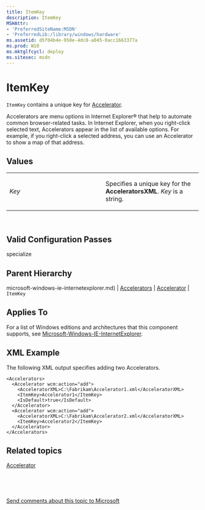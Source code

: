 ```yaml
---
title: ItemKey
description: ItemKey
MSHAttr:
- 'PreferredSiteName:MSDN'
- 'PreferredLib:/library/windows/hardware'
ms.assetid: d5f04b4e-950e-4dc8-a045-0acc1663377a
ms.prod: W10
ms.mktglfcycl: deploy
ms.sitesec: msdn
---
```


# ItemKey


`ItemKey` contains a unique key for [Accelerator](microsoft-windows-ie-internetexploreracceleratorsaccelerator.md).

Accelerators are menu options in Internet Explorer® that help to automate common browser-related tasks. In Internet Explorer, when you right-click selected text, Accelerators appear in the list of available options. For example, if you right-click a selected address, you can use an Accelerator to show a map of that address.

## Values


<table>
<colgroup>
<col width="50%" />
<col width="50%" />
</colgroup>
<tbody>
<tr class="odd">
<td><p><em>Key</em></p></td>
<td><p>Specifies a unique key for the <strong>AcceleratorsXML</strong>. <em>Key</em> is a string.</p></td>
</tr>
</tbody>
</table>

 

## Valid Configuration Passes


specialize

## Parent Hierarchy
microsoft-windows-ie-internetexplorer.md) | [Accelerators](microsoft-windows-ie-internetexploreraccelerators.md) | [Accelerator](microsoft-windows-ie-internetexploreracceleratorsaccelerator.md) | `ItemKey`

## Applies To


For a list of Windows editions and architectures that this component supports, see [Microsoft-Windows-IE-InternetExplorer](microsoft-windows-ie-internetexplorer.md).

## XML Example


The following XML output specifies adding two Accelerators.

``` syntax
<Accelerators>
  <Accelerator wcm:action="add">
    <AcceleratorXML>C:\Fabrikam\Accelerator1.xml</AcceleratorXML>
    <ItemKey>Accelerator1</ItemKey> 
    <IsDefault>true</IsDefault> 
  </Accelerator>
  <Accelerator wcm:action="add">
    <AcceleratorXML>C:\Fabrikam\Accelerator2.xml</AcceleratorXML> 
    <ItemKey>Accelerator2</ItemKey> 
  </Accelerator>
</Accelerators>
```

## Related topics


[Accelerator](microsoft-windows-ie-internetexploreracceleratorsaccelerator.md)

 

 

[Send comments about this topic to Microsoft](mailto:wsddocfb@microsoft.com?subject=Documentation%20feedback%20%5Bp_unattend\p_unattend%5D:%20ItemKey%20%20RELEASE:%20%2810/3/2016%29&body=%0A%0APRIVACY%20STATEMENT%0A%0AWe%20use%20your%20feedback%20to%20improve%20the%20documentation.%20We%20don't%20use%20your%20email%20address%20for%20any%20other%20purpose,%20and%20we'll%20remove%20your%20email%20address%20from%20our%20system%20after%20the%20issue%20that%20you're%20reporting%20is%20fixed.%20While%20we're%20working%20to%20fix%20this%20issue,%20we%20might%20send%20you%20an%20email%20message%20to%20ask%20for%20more%20info.%20Later,%20we%20might%20also%20send%20you%20an%20email%20message%20to%20let%20you%20know%20that%20we've%20addressed%20your%20feedback.%0A%0AFor%20more%20info%20about%20Microsoft's%20privacy%20policy,%20see%20http://privacy.microsoft.com/default.aspx. "Send comments about this topic to Microsoft")





